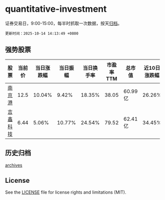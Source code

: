 # quantitative-investment

证券交易日，9:00-15:00，每半时抓取一次数据，按天[归档](archives)。

`更新时间：2025-10-14 14:13:49 +0800`

## 强势股票

|股票|当前价|当日涨跌幅|当日振幅|当日换手率|市盈率TTM|总市值|近10日涨跌幅|
|----|----|----|----|----|----|----|----|
|[南京港](https://xueqiu.com/S/SZ002040)|12.5|10.04%|9.42%|18.35%|38.05|60.99亿|26.26%|
|[吉鑫科技](https://xueqiu.com/S/SH601218)|6.44|5.06%|10.77%|24.54%|79.52|62.41亿|34.45%|

## 历史归档

[archives](archives)

## License

See the [LICENSE](LICENSE) file for license rights and limitations (MIT).